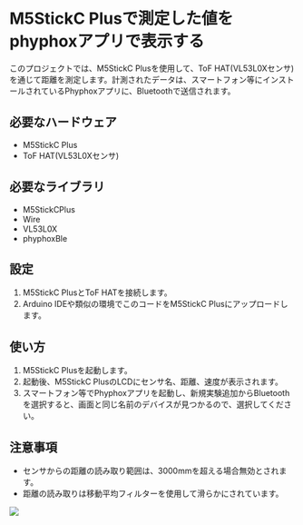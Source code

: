 # M5StickC Plusで測定した値をphyphoxアプリで表示する

このプロジェクトでは、M5StickC Plusを使用して、ToF HAT(VL53L0Xセンサ)を通じて距離を測定します。計測されたデータは、スマートフォン等にインストールされているPhyphoxアプリに、Bluetoothで送信されます。

## 必要なハードウェア

- M5StickC Plus
- ToF HAT(VL53L0Xセンサ)

## 必要なライブラリ

- M5StickCPlus
- Wire
- VL53L0X
- phyphoxBle

## 設定

1. M5StickC PlusとToF HATを接続します。
2. Arduino IDEや類似の環境でこのコードをM5StickC Plusにアップロードします。

## 使い方

1. M5StickC Plusを起動します。
2. 起動後、M5StickC PlusのLCDにセンサ名、距離、速度が表示されます。
3. スマートフォン等でPhyphoxアプリを起動し、新規実験追加からBluetoothを選択すると、画面と同じ名前のデバイスが見つかるので、選択してください。

## 注意事項

- センサからの距離の読み取り範囲は、3000mmを超える場合無効とされます。
- 距離の読み取りは移動平均フィルターを使用して滑らかにされています。


[![](https://img.youtube.com/vi/RDGyMiHUAPI/0.jpg)](https://www.youtube.com/watch?v=RDGyMiHUAPI)